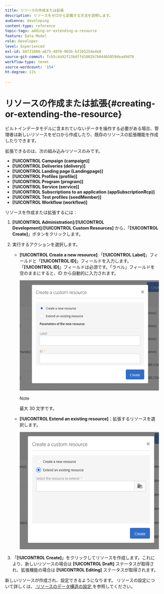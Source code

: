 ```yaml
---
title: リソースの作成または拡張
description: リソースをゼロから定義する方法を説明します。
audience: developing
content-type: reference
topic-tags: adding-or-extending-a-resource
feature: Data Model
role: Developer
level: Experienced
exl-id: b8731088-a675-4070-9036-bf2b5254e4e8
source-git-commit: fcb5c4a92f23bdffd1082b7b044b5859dead9d70
workflow-type: tm+mt
source-wordcount: '154'
ht-degree: 11%

---
```


# リソースの作成または拡張{#creating-or-extending-the-resource}

ビルトインデータモデルに含まれていないデータを操作する必要がある場合、管理者は新しいリソースをゼロから作成したり、既存のリソースの拡張機能を作成したりできます。

拡張できるのは、次の組み込みリソースのみです。

* **[!UICONTROL Campaign (campaign)]**
* **[!UICONTROL Deliveries (delivery)]**
* **[!UICONTROL Landing page (Landingpage)]**
* **[!UICONTROL Profiles (profile)]**
* **[!UICONTROL Program (program)]**
* **[!UICONTROL Service (service)]**
* **[!UICONTROL Subscriptions to an application (appSubscriptionRcp)]**
* **[!UICONTROL Test profiles (seedMember)]**
* **[!UICONTROL Workflow (workflow)]**

リソースを作成または拡張するには：

1. **[!UICONTROL Administration]**/**[!UICONTROL Development]**/**[!UICONTROL Custom Resources]** から、「**[!UICONTROL Create]**」ボタンをクリックします。
1. 実行するアクションを選択します。

   * **[!UICONTROL Create a new resource]**:「**[!UICONTROL Label]**」フィールドと「**[!UICONTROL ID]**」フィールドを入力します。 「**[!UICONTROL ID]**」フィールドは必須です。「ラベル」フィールドを空のままにすると、ID から自動的に入力されます。

     ![](assets/schema_extension_2.png)

     >[!NOTE]
     >
     >最大 30 文字です。

   * **[!UICONTROL Extend an existing resource]**：拡張するリソースを選択します。

     ![](assets/schema_extension_10.png)

1. 「**[!UICONTROL Create]**」をクリックしてリソースを作成します。これにより、新しいリソースの場合は **[!UICONTROL Draft]** ステータスが取得され、拡張機能の場合は **[!UICONTROL Editing]** ステータスが取得されます。

新しいリソースが作成され、設定できるようになります。 リソースの設定について詳しくは、[ リソースのデータ構造の設定 ](../../developing/using/configuring-the-resource-s-data-structure.md) を参照してください。
